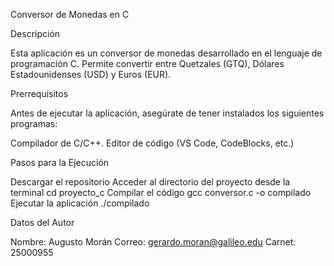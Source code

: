 Conversor de Monedas en C

Descripción

Esta aplicación es un conversor de monedas desarrollado en el lenguaje de programación C. 
Permite convertir entre Quetzales (GTQ), Dólares Estadounidenses (USD) y Euros (EUR).

Prerrequisitos

Antes de ejecutar la aplicación, asegúrate de tener instalados los siguientes programas:

Compilador de C/C++. 
Editor de código (VS Code, CodeBlocks, etc.)

Pasos para la Ejecución

Descargar el repositorio
Acceder al directorio del proyecto desde la terminal
cd proyecto_c
Compilar el código
gcc conversor.c -o compilado
Ejecutar la aplicación
./compilado

Datos del Autor

Nombre: Augusto Morán
Correo: gerardo.moran@galileo.edu
Carnet: 25000955

